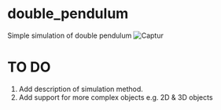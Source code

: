 # double_pendulum
Simple simulation of double pendulum
![Captur](https://user-images.githubusercontent.com/54220467/103695616-ef9b6b80-4f6a-11eb-99ac-085fb0ec0ef6.JPG)

# TO DO
1. Add description of simulation method.
2. Add support for more complex objects e.g. 2D & 3D objects
